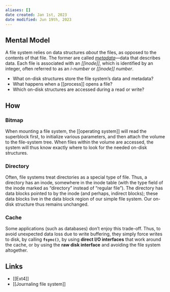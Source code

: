 ```yaml
---
aliases: []
date created: Jan 1st, 2023
date modified: Jun 19th, 2023
---
```


## Mental Model
A file system relies on data structures _about_ the files, as opposed to the contents of that file. The former are called _[metadata](https://en.wikipedia.org/wiki/Metadata "Metadata")_—data that describes data. Each file is associated with an _[[inode]]_, which is identified by an integer, often referred to as an _i-number_ or _[[inode]] number_.

- What on-disk structures store the file system’s data and metadata? 
- What happens when a [[process]] opens a file? 
- Which on-disk structures are accessed during a read or write?

## How

### Bitmap
When mounting a file system, the [[operating system]] will read the superblock first, to initialize various parameters, and then attach the volume to the file-system tree. When files within the volume are accessed, the system will thus know exactly where to look for the needed on-disk structures.

### Directory
Often, file systems treat directories as a special type of file. Thus, a directory has an inode, somewhere in the inode table (with the type field of the inode marked as “directory” instead of “regular file”). The directory has data blocks pointed to by the inode (and perhaps, indirect blocks); these data blocks live in the data block region of our simple file system. Our on-disk structure thus remains unchanged.

### Cache
Some applications (such as databases) don’t enjoy this trade-off. Thus, to avoid unexpected data loss due to write buffering, they simply force writes to disk, by calling **`fsync()`**, by using **direct I/O interfaces** that work around the cache, or by using the **raw disk interface** and avoiding the file system altogether.

## Links
- [[Ext4]]
- [[Journaling file system]]
